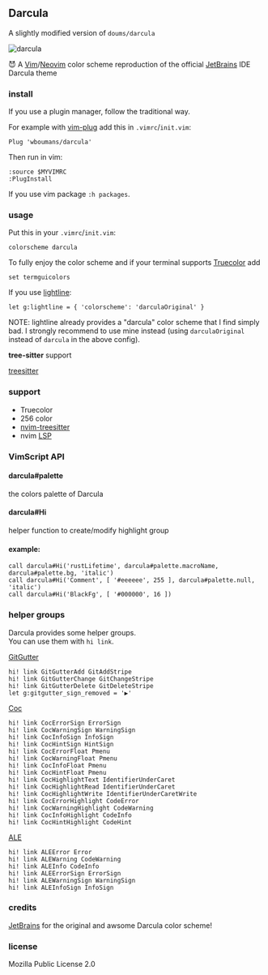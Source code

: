 ## Darcula

A slightly modified version of `doums/darcula`

![darcula](./img/full_screen.png)

:smiling_imp: A [Vim](https://www.vim.org/)/[Neovim](https://neovim.io/) color scheme reproduction of the official [JetBrains](https://www.jetbrains.com/) IDE Darcula theme

### install

If you use a plugin manager, follow the traditional way.

For example with [vim-plug](https://github.com/junegunn/vim-plug) add this in `.vimrc`/`init.vim`:

```
Plug 'wboumans/darcula'
```

Then run in vim:

```
:source $MYVIMRC
:PlugInstall
```

If you use vim package `:h packages`.

### usage

Put this in your `.vimrc`/`init.vim`:

```
colorscheme darcula
```

To fully enjoy the color scheme and if your terminal supports [Truecolor](https://gist.github.com/XVilka/8346728) add

```
set termguicolors
```

If you use [lightline](https://github.com/itchyny/lightline.vim):

```
let g:lightline = { 'colorscheme': 'darculaOriginal' }
```

NOTE: lightline already provides a "darcula" color scheme that I find simply bad. I strongly recommend to use mine instead (using `darculaOriginal` instead of `darcula` in the above config).

**tree-sitter** support

[treesitter](https://github.com/nvim-treesitter/nvim-treesitter)

### support

- Truecolor
- 256 color
- [nvim-treesitter](https://github.com/nvim-treesitter/nvim-treesitter)
- nvim [LSP](https://neovim.io/doc/user/lsp.html)

### VimScript API

#### darcula#palette

the colors palette of Darcula

#### darcula#Hi

helper function to create/modify highlight group

#### example:

```
call darcula#Hi('rustLifetime', darcula#palette.macroName, darcula#palette.bg, 'italic')
call darcula#Hi('Comment', [ '#eeeeee', 255 ], darcula#palette.null, 'italic')
call darcula#Hi('BlackFg', [ '#000000', 16 ])
```

### helper groups

Darcula provides some helper groups.\
You can use them with `hi link`.

[GitGutter](https://github.com/airblade/vim-gitgutter)

```
hi! link GitGutterAdd GitAddStripe
hi! link GitGutterChange GitChangeStripe
hi! link GitGutterDelete GitDeleteStripe
let g:gitgutter_sign_removed = '▶'
```

[Coc](https://github.com/neoclide/coc.nvim)

```
hi! link CocErrorSign ErrorSign
hi! link CocWarningSign WarningSign
hi! link CocInfoSign InfoSign
hi! link CocHintSign HintSign
hi! link CocErrorFloat Pmenu
hi! link CocWarningFloat Pmenu
hi! link CocInfoFloat Pmenu
hi! link CocHintFloat Pmenu
hi! link CocHighlightText IdentifierUnderCaret
hi! link CocHighlightRead IdentifierUnderCaret
hi! link CocHighlightWrite IdentifierUnderCaretWrite
hi! link CocErrorHighlight CodeError
hi! link CocWarningHighlight CodeWarning
hi! link CocInfoHighlight CodeInfo
hi! link CocHintHighlight CodeHint
```

[ALE](https://github.com/dense-analysis/ale)

```
hi! link ALEError Error
hi! link ALEWarning CodeWarning
hi! link ALEInfo CodeInfo
hi! link ALEErrorSign ErrorSign
hi! link ALEWarningSign WarningSign
hi! link ALEInfoSign InfoSign
```

### credits

[JetBrains](https://www.jetbrains.com/) for the original and awsome Darcula color scheme!

### license

Mozilla Public License 2.0
